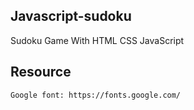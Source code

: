 ## Javascript-sudoku

Sudoku Game With HTML CSS JavaScript

## Resource

    Google font: https://fonts.google.com/
